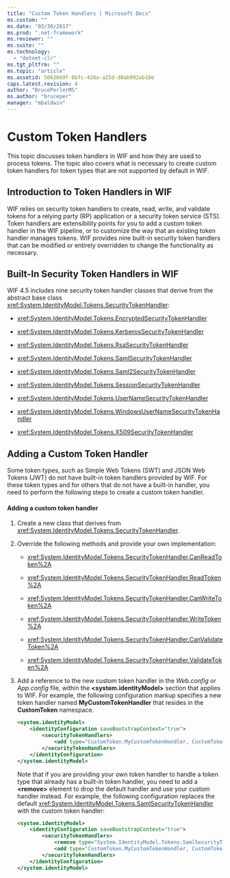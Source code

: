 ```yaml
---
title: "Custom Token Handlers | Microsoft Docs"
ms.custom: ""
ms.date: "03/30/2017"
ms.prod: ".net-framework"
ms.reviewer: ""
ms.suite: ""
ms.technology: 
  - "dotnet-clr"
ms.tgt_pltfrm: ""
ms.topic: "article"
ms.assetid: 5062669f-8bfc-420a-a25d-d8ab992ab10e
caps.latest.revision: 4
author: "BrucePerlerMS"
ms.author: "bruceper"
manager: "mbaldwin"
---
```

# Custom Token Handlers
This topic discusses token handlers in WIF and how they are used to process tokens. The topic also covers what is necessary to create custom token handlers for token types that are not supported by default in WIF.  
  
## Introduction to Token Handlers in WIF  
 WIF relies on security token handlers to create, read, write, and validate tokens for a relying party (RP) application or a security token service (STS). Token handlers are extensibility points for you to add a custom token handler in the WIF pipeline, or to customize the way that an existing token handler manages tokens. WIF provides nine built-in security token handlers that can be modified or entirely overridden to change the functionality as necessary.  
  
## Built-In Security Token Handlers in WIF  
 WIF 4.5 includes nine security token handler classes that derive from the abstract base class <xref:System.IdentityModel.Tokens.SecurityTokenHandler>:  
  
-   <xref:System.IdentityModel.Tokens.EncryptedSecurityTokenHandler>  
  
-   <xref:System.IdentityModel.Tokens.KerberosSecurityTokenHandler>  
  
-   <xref:System.IdentityModel.Tokens.RsaSecurityTokenHandler>  
  
-   <xref:System.IdentityModel.Tokens.SamlSecurityTokenHandler>  
  
-   <xref:System.IdentityModel.Tokens.Saml2SecurityTokenHandler>  
  
-   <xref:System.IdentityModel.Tokens.SessionSecurityTokenHandler>  
  
-   <xref:System.IdentityModel.Tokens.UserNameSecurityTokenHandler>  
  
-   <xref:System.IdentityModel.Tokens.WindowsUserNameSecurityTokenHandler>  
  
-   <xref:System.IdentityModel.Tokens.X509SecurityTokenHandler>  
  
## Adding a Custom Token Handler  
 Some token types, such as Simple Web Tokens (SWT) and JSON Web Tokens (JWT) do not have built-in token handlers provided by WIF. For these token types and for others that do not have a built-in handler, you need to perform the following steps to create a custom token handler.  
  
#### Adding a custom token handler  
  
1.  Create a new class that derives from <xref:System.IdentityModel.Tokens.SecurityTokenHandler>.  
  
2.  Override the following methods and provide your own implementation:  
  
    -   <xref:System.IdentityModel.Tokens.SecurityTokenHandler.CanReadToken%2A>  
  
    -   <xref:System.IdentityModel.Tokens.SecurityTokenHandler.ReadToken%2A>  
  
    -   <xref:System.IdentityModel.Tokens.SecurityTokenHandler.CanWriteToken%2A>  
  
    -   <xref:System.IdentityModel.Tokens.SecurityTokenHandler.WriteToken%2A>  
  
    -   <xref:System.IdentityModel.Tokens.SecurityTokenHandler.CanValidateToken%2A>  
  
    -   <xref:System.IdentityModel.Tokens.SecurityTokenHandler.ValidateToken%2A>  
  
3.  Add a reference to the new custom token handler in the *Web.config* or *App.config* file, within the **\<system.identityModel>** section that applies to WIF. For example, the following configuration markup specifies a new token handler named **MyCustomTokenHandler** that resides in the **CustomToken** namespace.  
  
    ```xml  
    <system.identityModel>  
        <identityConfiguration saveBootstrapContext="true">  
            <securityTokenHandlers>  
                <add type="CustomToken.MyCustomTokenHandler, CustomToken" />  
            </securityTokenHandlers>  
        </identityConfiguration>  
    </system.identityModel>  
    ```  
  
     Note that if you are providing your own token handler to handle a token type that already has a built-in token handler, you need to add a **\<remove>** element to drop the default handler and use your custom handler instead. For example, the following configuration replaces the default <xref:System.IdentityModel.Tokens.SamlSecurityTokenHandler> with the custom token handler:  
  
    ```xml  
    <system.identityModel>  
        <identityConfiguration saveBootstrapContext="true">  
            <securityTokenHandlers>  
                <remove type="System.IdentityModel.Tokens.SamlSecurityTokenHandler, System.IdentityModel, Version=4.0.0.0, Culture=neutral, PublicKeyToken=abcdefg123456789">  
                <add type="CustomToken.MyCustomTokenHandler, CustomToken" />  
            </securityTokenHandlers>  
        </identityConfiguration>  
    </system.identityModel>  
    ```